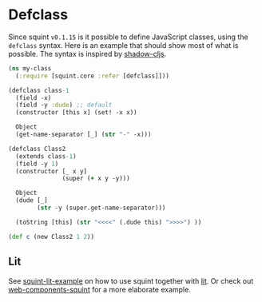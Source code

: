 # Defclass

Since squint `v0.1.15` is it possible to define JavaScript classes, using the
`defclass` syntax.  Here is an example that should show most of what is
possible. The syntax is inspired by
[shadow-cljs](https://clojureverse.org/t/modern-js-with-cljs-class-and-template-literals/7450).

``` clojure
(ns my-class
  (:require [squint.core :refer [defclass]]))

(defclass class-1
  (field -x)
  (field -y :dude) ;; default
  (constructor [this x] (set! -x x))

  Object
  (get-name-separator [_] (str "-" -x)))

(defclass Class2
  (extends class-1)
  (field -y 1)
  (constructor [_ x y]
               (super (+ x y -y)))

  Object
  (dude [_]
        (str -y (super.get-name-separator)))

  (toString [this] (str "<<<<" (.dude this) ">>>>") ))

(def c (new Class2 1 2))
```

## Lit

See [squint-lit-example](https://github.com/squint-cljs/squint-lit-example/blob/main/my_element.cljs) on how to use squint together with [lit](https://lit.dev/).
Or check out [web-components-squint](https://github.com/shvets-sergey/web-components-squint) for a more elaborate example.
